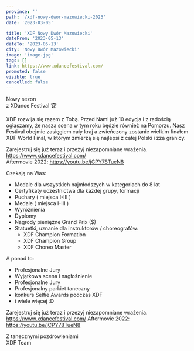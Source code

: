```yaml
---
province: ''
path: '/xdf-nowy-dwor-mazowiecki-2023'
date: '2023-03-05'

title: 'XDF Nowy Dwór Mazowiecki'
dateFrom: '2023-05-13'
dateTo: '2023-05-13'
city: 'Nowy Dwór Mazowiecki'
image: 'image.jpg'
tags: []
link: https://www.xdancefestival.com/
promoted: false
visible: true
cancelled: false
---
```

Nowy sezon \
z XDance Festival 🏆

XDF rozwija się razem z Tobą. Przed Nami już 10 edycja i z radością ogłaszamy, że nasza scena w tym roku będzie również na Pomorzu. Nasz Festival obejmie zasięgiem cały kraj a zwieńczony zostanie wielkim finałem XDF World Final, w którym zmierzą się najlepsi z całej Polski i zza granicy.

Zarejestruj się już teraz i przeżyj niezapomniane wrażenia. \
https://www.xdancefestival.com/ \
Aftermovie 2022: https://youtu.be/jCPY78TueN8

Czekają na Was:
- Medale dla wszystkich najmłodszych w kategoriach do 8 lat
- Certyfikaty uczestnictwa dla każdej grupy, formacji
- Puchary ( miejsca I-III )
- Medale ( miejsca I-III )
- Wyróżnienia
- Dyplomy
- Nagrody pieniężne Grand Prix ($)
- Statuetki, uznanie dla instruktorów / choreografów: 
  - XDF Champion Formation
  - XDF Champion Group
  - XDF Choreo Master

A ponad to:
- Profesjonalne Jury
- Wyjątkowa scena i nagłośnienie
- Profesjonalne Jury
- Profesjonalny parkiet taneczny
- konkurs Selfie Awards podczas XDF
- i wiele więcej :D

Zarejestruj się już teraz i przeżyj niezapomniane wrażenia.
https://www.xdancefestival.com/
Aftermovie 2022: https://youtu.be/jCPY78TueN8

Z tanecznymi pozdrowieniami \
XDF Team
